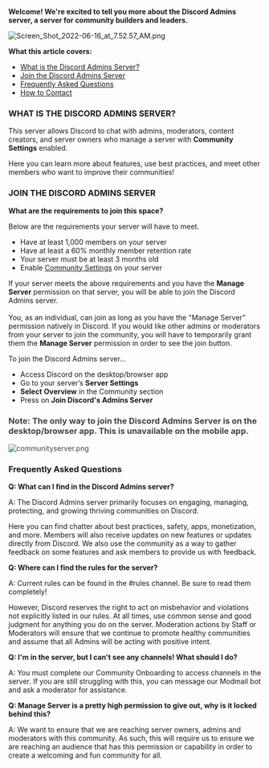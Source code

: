 <section class="article-info">
    <div class="article-content">
        <div class="article-body">
            <section class="article-info">
                <div class="article-content">
                    <div class="article-body">
                        <p id="docs-internal-guid-83da0d2a-7fff-f118-db31-fb7289e5efea"><strong>Welcome! We're excited to tell you more about the Discord Admins server, a server for community builders and leaders.</strong></p>
                        <p><img src="https://support.discord.com/hc/article_attachments/6823958235799" alt="Screen_Shot_2022-06-16_at_7.52.57_AM.png"></p>
                        <p id="docs-internal-guid-e7730b3c-7fff-3fd5-6f68-2654495ceed6"><span class="wysiwyg-font-size-large"><strong>What this article covers: </strong></span></p>
                        <ul>
                            <li><a href="#h_01H28S36PEDZZREGK6ZMRGFMNY" target="_self">What is the Discord Admins Server?</a></li>
                            <li><a href="#docs-internal-guid-d3c0c919-7fff-4fea-6808-4b05e169aa28" target="_self">Join the Discord Admins Server</a></li>
                            <li><a href="#docs-internal-guid-edb2046c-7fff-dd5d-dc6b-f9a998053600" target="_self">Frequently Asked Questions</a></li>
                            <li><a href="#h_01H28S3R8H5GN6JMDN9BSEJPX1" target="_self">How to Contact</a></li>
                        </ul>
                        <h1 id="h_01H28S36PEDZZREGK6ZMRGFMNY">WHAT IS THE DISCORD ADMINS SERVER?</h1>
                        <p>This server allows Discord to chat with admins, moderators, content creators, and server owners who manage a server with <strong>Community Settings</strong> enabled. </p>
                        <p>Here you can learn more about features, use best practices, and meet other members who want to improve their communities!</p>
                        <h1 id="docs-internal-guid-d3c0c919-7fff-4fea-6808-4b05e169aa28">JOIN THE DISCORD ADMINS SERVER</h1>
                        <p><strong>What are the requirements to join this space?</strong></p>
                        <p>Below are the requirements your server will have to meet. </p>
                        <ul>
                            <li>Have at least 1,000 members on your server</li>
                            <li>Have at least a 60% monthly member retention rate</li>
                            <li>Your server must be at least 3 months old</li>
                            <li>Enable <a href="https://support.discord.com/hc/en-us/articles/360047132851-Enabling-Your-Community-Server" target="_blank" rel="noopener noreferrer">Community Settings</a> on your server</li>
                        </ul>
                        <p>If your server meets the above requirements and you have the <strong>Manage Server</strong> permission on that server, you will be able to join the Discord Admins server. <br><br>You, as an individual, can join as long as you have the "Manage Server" permission natively in Discord. If you would like other admins or moderators from your server to join the community, you will have to temporarily grant them the <strong>Manage Server</strong> permission in order to see the join button.</p>
                        <p>To join the Discord Admins server… </p>
                        <ul>
                            <li>Access Discord on the desktop/browser app </li>
                            <li>Go to your server’s <strong>Server Settings</strong>
                            </li>
                            <li>
                                <strong>Select</strong> <strong>Overview</strong> in the Community section
                            </li>
                            <li>Press on <strong>Join Discord's Admins Server</strong>
                            </li>
                        </ul>
                        <h3 id="h_01H991B1VRW4638ASPHMWFVQ88"><span style="color: #434343;" data-darkreader-inline-color="">Note: The only way to join the Discord Admins Server is on the desktop/browser app. This is unavailable on the mobile app.</span></h3>
                        <p class="wysiwyg-text-align-center"><span style="color: #434343;" data-darkreader-inline-color=""><img src="https://support.discord.com/hc/article_attachments/15246826977687" alt="communityserver.png"></span></p>
                        <h1 id="h_01H991B1VR3MPNXFSPRYRCSVKA">Frequently Asked Questions</h1>
                        <p><strong>Q: What can I find in the Discord Admins server?</strong></p>
                        <p>A: The Discord Admins server primarily focuses on engaging, managing, protecting, and growing thriving communities on Discord.</p>
                        <p>Here you can find chatter about best practices, safety, apps, monetization, and more. Members will also receive updates on new features or updates directly from Discord. We also use the community as a way to gather feedback on some features and ask members to provide us with feedback.</p>
                        <p><strong>Q: Where can I find the rules for the server?</strong></p>
                        <p>A: Current rules can be found in the #rules channel. Be sure to read them completely!</p>
                        <p>However, Discord reserves the right to act on misbehavior and violations not explicitly listed in our rules. At all times, use common sense and good judgment for anything you do on the server. Moderation actions by Staff or Moderators will ensure that we continue to promote healthy communities and assume that all Admins will be acting with positive intent.</p>
                        <p><strong>Q: I'm in the server, but I can't see any channels! What should I do?</strong></p>
                        <p>A: You must complete our Community Onboarding to access channels in the server. If you are still struggling with this, you can message our Modmail bot and ask a moderator for assistance.</p>
                        <p><strong>Q: Manage Server is a pretty high permission to give out, why is it locked behind this?</strong></p>
                        <p>A: We want to ensure that we are reaching server owners, admins and moderators with this community. As such, this will require us to ensure we are reaching an audience that has this permission or capability in order to create a welcoming and fun community for all.</p>
                    </div>
                </div>
            </section>
        </div>
    </div>
</section>